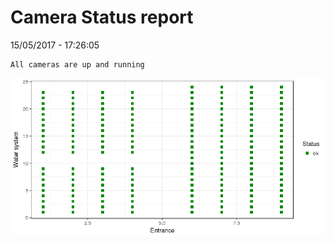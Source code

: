Camera Status report
================
15/05/2017 - 17:26:05

    All cameras are up and running

![](camreport_files/figure-markdown_github/unnamed-chunk-2-1.png)
